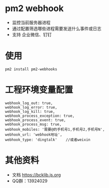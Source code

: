 # pm2 webhook
- 监控当前服务器进程
- 通过配置筛选哪些进程需要发送什么事件或日志
- 支持 企业微信、钉钉

# 使用
```
pm2 install pm2-webhooks
```

# 工程环境变量配置
```      
webhook_log_out: true,
webhook_log_error: true,
webhook_log_kill: true,
webhook_process_exception: true,
webhook_process_event: true,
webhook_process_msg: true,
webhook_mobiles: '需要@的手机号1,手机号2,手机号N',
webhook_url: 'webhook地址',
webhook_type: 'dingtalk'    //或者weixin
```

# 其他资料
- 文档 https://bcklib.js.org
- QQ群：13924029